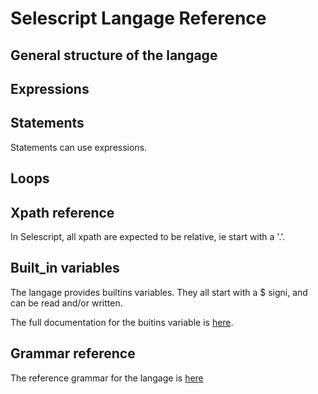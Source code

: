 # Selescript Langage Reference

## General structure of the langage

## Expressions

## Statements

Statements can use expressions.

## Loops

## Xpath reference

In Selescript, all xpath are expected to be relative, ie start with a '.'.

## Built_in variables

The langage provides builtins variables. They all start with a $ signi, and can be read and/or written.

The full documentation for the buitins variable is [here](../src/main/resources/rt/builtins.list).

## Grammar reference 

The reference grammar for the langage is [here](../src/main/antlr4/auto/Selescript.g4)
